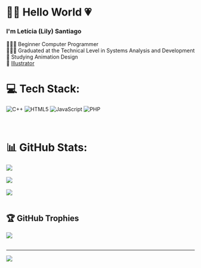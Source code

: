  # 💫💛 Hello World 💗

### I'm Letícia (Lily) Santiago

👩🏻‍💻 Beginner Computer Programmer</br>
👩🏻‍🎓 Graduated at the Technical Level in Systems Analysis and Development</br>
💭 Studying Animation Design</br>
🎨 [Illustrator](https://lilypills.carrd.co)


<!-- ## 🌐 Socials:
[![Instagram](https://img.shields.io/badge/Instagram-%23E4405F.svg?style=for-the-badge&logo=Instagram&logoColor=white)](https://instagram.com/lilypills_) 
[![X](https://img.shields.io/badge/X-%23000000.svg?style=for-the-badge&logo=X&logoColor=white)](https://x.com/lilypills_) 
[![Reddit](https://img.shields.io/badge/Reddit-FF4500?style=for-the-badge&logo=reddit&logoColor=white)](https://reddit.com/user/LilyPills) 
[![TikTok](https://img.shields.io/badge/TikTok-%23000000.svg?style=for-the-badge&logo=TikTok&logoColor=white)](https://tiktok.com/@@lilypills__)
[![Twitch](https://img.shields.io/badge/Twitch-9347FF?style=for-the-badge&logo=twitch&logoColor=white)](https://twitch.tv/lilypills)  

[![Ko-Fi](https://img.shields.io/badge/Ko--fi-F16061?style=for-the-badge&logo=ko-fi&logoColor=white)](https://ko-fi.com/lilypills) -->


# 💻 Tech Stack:
![C++](https://img.shields.io/badge/c++-%2300599C.svg?style=for-the-badge&logo=c%2B%2B&logoColor=white)
![HTML5](https://img.shields.io/badge/html5-%23E34F26.svg?style=for-the-badge&logo=html5&logoColor=white)
![JavaScript](https://img.shields.io/badge/javascript-%23323330.svg?style=for-the-badge&logo=javascript&logoColor=%23F7DF1E)
![PHP](https://img.shields.io/badge/php-%23777BB4.svg?style=for-the-badge&logo=php&logoColor=white) <br/><br/><br/>


# 📊 GitHub Stats:
![](https://github-readme-stats.vercel.app/api?username=LilyPills&theme=dracula&hide_border=false&include_all_commits=true&count_private=true)<br/> <br/>
![](https://github-readme-streak-stats.herokuapp.com/?user=LilyPills&theme=dracula&hide_border=false)<br/> <br/>
![](https://github-readme-stats.vercel.app/api/top-langs/?username=LilyPills&theme=dracula&hide_border=false&include_all_commits=true&count_private=true&layout=compact) <br/><br/>

## 🏆 GitHub Trophies
![](https://github-profile-trophy.vercel.app/?username=LilyPills&theme=dracula&no-frame=false&no-bg=true&margin-w=4) <br/><br/>


<!-- ### 🔝 Top Contributed Repo
![](https://github-contributor-stats.vercel.app/api?username=LilyPills&limit=5&theme=dracula&combine_all_yearly_contributions=true) <br/><br/> -->

---
[![](https://visitcount.itsvg.in/api?id=LilyPills&icon=7&color=5)](https://visitcount.itsvg.in)



